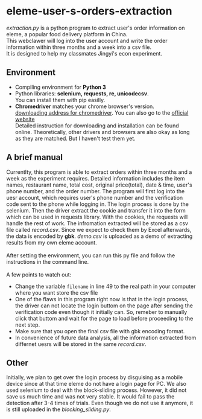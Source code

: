 # eleme-user-s-orders-extraction
*extraction.py* is a python program to extract user's order information on eleme, a popular food delivery platform in China. <br>
This webclawer will log into the user account and write the order information within three months and a week into a csv file.<br>
It is designed to help my classmates Jingyi's econ experiment. 
## Environment
* Compiling environment for **Python 3**
* Python libraries: **selenium, requests, re, unicodecsv**. <br> You can install them with pip easilly. 
* **Chromedriver** matches your chrome browser's version. <br>[downloading address for chromedriver](http://chromedriver.storage.googleapis.com/index.html). You can also go to the [official website](https://sites.google.com/a/chromium.org/chromedriver/downloads)<br> Detailed instruction for downloading and installation can be found online. Theoretically, other drivers and browsers are also okay as long as they are matched. But I haven't test them yet. 
## A brief manual
Currentlty, this program is able to extract orders within three months and a week as the experiment requires. Detailed information includes the item names, restaurant name, total cost, original price(total), date & time, user's phone number, and the order number. The program will first log into the uesr account, which requires user's phone number and the verification code sent to the phone while logging in. The login process is done by the selenium. Then the driver extract the cookie and transfer it into the form which can be used in requests library. With the cookies, the requests will handle the rest of work. The infromation extracted will be stored as a csv file called *record.csv*. Since we expect to check them by Excel afterwards, the data is encoded by **gbk**. *demo.csv* is uploaded as a demo of extracting results from my own eleme account.<br><br>
After setting the environment, you can run this py file and follow the instructions in the command line. <br><br>
A few points to watch out:<br>
* Change the variable `filename` in line 49 to the real path in your computer where you want store the csv file
* One of the flaws in this program right now is that in the login process, the driver can not locate the login buttom on the page after sending the verification code even though     it initially can. So, remeber to manually click that buttom and wait for the page to load before proceeding to the next step. 
* Make sure that you open the final csv file with gbk encoding format. 
* In convenience of future data analysis, all the information extracted from differnet uesrs will be stored in the same *record.csv*. 
## Other
Initially, we plan to get over the login process by disguising as a mobile device since at that time eleme do not have a login page for PC. We also used selenium to deal with the block-sliding process. However, it did not save us much time and was not very stable. It would fail to pass the detection after 3-4 times of trials. Even though we do not use it anymore, it is still uploaded in the *blocking_sliding.py*. 
